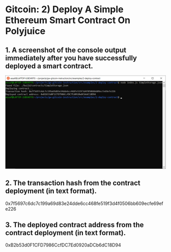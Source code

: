 # Gitcoin: 2) Deploy A Simple Ethereum Smart Contract On Polyjuice

## 1. A screenshot of the console output immediately after you have successfully deployed a smart contract.
![Step 1](2.1.png)

## 2. The transaction hash from the contract deployment (in text format).
0x7f5697c6dc7c199a69d83e24dde6cc468fe519f3d4f0506bb609ecfe69efe226

## 3. The deployed contract address from the contract deployment (in text format).
0xB2b53d0F1CFD7986CcfDC7Ed0920aDCb6dC18D94
